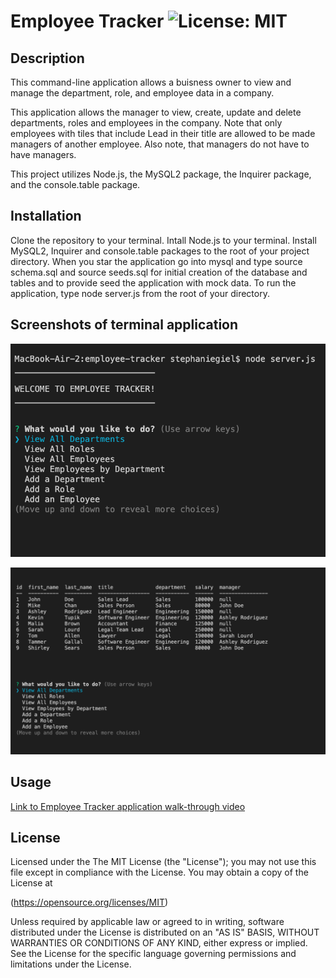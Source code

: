 # Employee Tracker ![License: MIT](https://img.shields.io/badge/License-MIT-yellow.svg)

## Description
  This command-line application allows a buisness owner to view and manage the department, role, and employee data in a company. 
  
  This application allows the manager to view, create, update and delete departments, roles and employees in the company. Note that only employees with tiles that include Lead in their title are allowed to be made managers of another employee. Also note, that managers do not have to have managers.
  
  This project utilizes Node.js, the MySQL2 package, the Inquirer package, and the console.table package.

## Installation
  Clone the repository to your terminal. Intall Node.js to your terminal. Install MySQL2, Inquirer and console.table packages to the root of your project directory. When you star the application go into mysql and type source schema.sql and source seeds.sql for initial creation of the database and tables and to provide seed the application with mock data. To run the application, type node server.js from the root of your directory.

## Screenshots of terminal application 

![Screenshot of Employee Tracker initial welcome](./assets/images/welcome-screen-shot.png)

![Screenshot of Employee Tracker employee list](./assets/images/employees-list-screen-shot.png)

## Usage
  [Link to Employee Tracker application walk-through video](https://drive.google.com/file/d/1pU4vjhVSz6vKKv4JV9lb5QJKZwZ5xIQC/view) 

## License  
  
Licensed under the The MIT License (the "License");
you may not use this file except in compliance with the License.
You may obtain a copy of the License at

(https://opensource.org/licenses/MIT)

Unless required by applicable law or agreed to in writing, software
distributed under the License is distributed on an "AS IS" BASIS,
WITHOUT WARRANTIES OR CONDITIONS OF ANY KIND, either express or implied.
See the License for the specific language governing permissions and
limitations under the License.
  

    